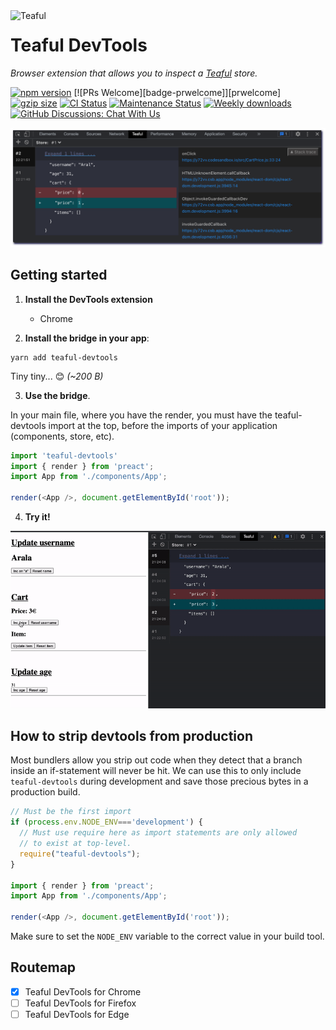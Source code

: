 <img src="https://raw.githubusercontent.com/teafuljs/teaful/master/logo.svg" width="70" alt="Teaful" align="left" />

# Teaful DevTools

_Browser extension that allows you to inspect a [Teaful](https://github.com/teafuljs/teaful) store._


[![npm version](https://badge.fury.io/js/teaful-devtools.svg)](https://badge.fury.io/js/teaful-devtools)
[![PRs Welcome][badge-prwelcome]][prwelcome]
[![gzip size](https://img.badgesize.io/https://unpkg.com/teaful-devtools?compression=gzip&label=gzip)](https://unpkg.com/teaful-devtools)
[![CI Status](https://github.com/teafuljs/teaful-devtools/actions/workflows/test.yml/badge.svg)](https://github.com/teafuljs/teaful-devtools/actions/workflows/test.yml)
[![Maintenance Status](https://badgen.net/badge/maintenance/active/green)](https://github.com/teafuljs/teaful-devtools#maintenance-status)
[![Weekly downloads](https://badgen.net/npm/dw/teaful-devtools?color=blue)](https://www.npmjs.com/package/teaful-devtools)
[![GitHub Discussions: Chat With Us](https://badgen.net/badge/discussions/chat%20with%20us/purple)](https://github.com/teafuljs/teaful-devtools/discussions)

<div align="center">
<img src="demo.png" alt="demo" />
</div>


## Getting started

1. **Install the DevTools extension**

    - Chrome

2. **Install the bridge in your app**:

```
yarn add teaful-devtools
```

Tiny tiny... 😊 _(~200 B)_

3. **Use the bridge**.

In your main file, where you have the render, you must have the teaful-devtools import at the top, before the imports of your application (components, store, etc).

```js
import 'teaful-devtools'
import { render } from 'preact';
import App from './components/App';

render(<App />, document.getElementById('root'));
```

4. **Try it!**

<div align="center">
<img src="demo.gif" alt="demo" />
</div>

## How to strip devtools from production

Most bundlers allow you strip out code when they detect that a branch inside an if-statement will never be hit. We can use this to only include `teaful-devtools` during development and save those precious bytes in a production build.

```js
// Must be the first import
if (process.env.NODE_ENV==='development') {
  // Must use require here as import statements are only allowed
  // to exist at top-level.
  require("teaful-devtools");
}

import { render } from 'preact';
import App from './components/App';

render(<App />, document.getElementById('root'));
```

Make sure to set the `NODE_ENV` variable to the correct value in your build tool.

## Routemap

- [x] Teaful DevTools for Chrome 
- [ ] Teaful DevTools for Firefox
- [ ] Teaful DevTools for Edge

